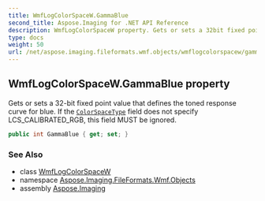 ```yaml
---
title: WmfLogColorSpaceW.GammaBlue
second_title: Aspose.Imaging for .NET API Reference
description: WmfLogColorSpaceW property. Gets or sets a 32bit fixed point value that defines the toned response curve for blue. If the ColorSpaceType field does not specify LCS_CALIBRATED_RGB this field MUST be ignored
type: docs
weight: 50
url: /net/aspose.imaging.fileformats.wmf.objects/wmflogcolorspacew/gammablue/
---
```

## WmfLogColorSpaceW.GammaBlue property

Gets or sets a 32-bit fixed point value that defines the toned response curve for blue. If the [`ColorSpaceType`](../colorspacetype/) field does not specify LCS_CALIBRATED_RGB, this field MUST be ignored.

```csharp
public int GammaBlue { get; set; }
```

### See Also

* class [WmfLogColorSpaceW](../)
* namespace [Aspose.Imaging.FileFormats.Wmf.Objects](../../wmflogcolorspacew/)
* assembly [Aspose.Imaging](../../../)


